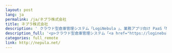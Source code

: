 ```yaml
---
layout: post
lang: ja
permalink: /ja/ネプラ株式会社
title: ネプラ株式会社
description: ' クラウド型倉庫管理システム「LogiNebula 」、業務アプリ向け PaaS「Nepula」の開発・運営。基幹/Web/モバイルアプリの受託開発。 '
description_full: '<p>クラウド型倉庫管理システム「<a href="https://loginebula.com/">LogiNebula</a> 」、業務アプリ向け PaaS「<a href="http://nepula.net/">Nepula</a>」の開発・運営。基幹/Web/モバイルアプリの受託開発。</p>'
categories: full_remote
link: http://nepula.net/
---
```

